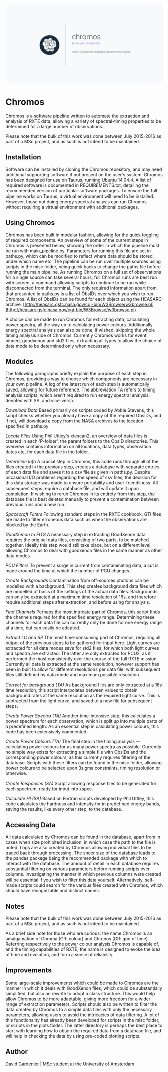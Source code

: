 ![](./chromos.png)
# Chromos

Chromos is a software pipeline written to automate the extraction and analysis of RXTE data, allowing a variety of spectral-timing properties to be determined for a large number of observations.

Please note that the bulk of this work was done between July 2015-2016 as part of a MSc project, and as such is not intend to be maintained.

## Installation
Software can be installed by cloning the Chromos repository, and may need additional supporting software if not present on the user's system. Chromos has been designed for use on Taurus, running Ubuntu 14.04.4. A list of required software is documented in REQUIREMENTS.txt, detailing the recommended version of particular software packages. To ensure the full pipeline works on Taurus, a virtual environment will need to be installed. However, those not doing energy spectral analysis can run Chromos without requiring a virtual environment with additional packages.

## Using Chromos
Chromos has been built in modular fashion, allowing for the quick toggling of required components. An overview of some of the current steps in Chromos is presented below, showing the order in which the pipeline must be run with main\_pipeline.py. Parameters for running this file are set in paths.py, which can be modified to reflect where data should be stored, under which name etc. The pipeline can be run over multiple sources using scripts in the misc folder, being quick hacks to change the paths file before running the main pipeline. As running Chromos on a full set of observations for a single source can take several hours, full Chromos runs are best run with screen, a command allowing scripts to continue to be run while disconnected from the terminal. The only required information apart from that presented in paths.py is a list of ObsIDs over which you wish to run Chromos. A list of ObsIDs can be found for each object using the HEASARC archive:
[http://heasarc.gsfc.nasa.gov/cgi-bin/W3Browse/w3browse.pl](http://heasarc.gsfc.nasa.gov/cgi-bin/W3Browse/w3browse.pl)

A choice can be made to run Chromos for extracting data, calculating power spectra, all the way up to calculating power colours. Additionally energy spectral analysis can also be done, if wished, skipping the whole timing analysis side of Chromos. Currently Chromos works for event, binned, goodxenon and std2 files, extracting all types to allow the choice of data mode to be determined only when necessary.

## Modules
The following paragraphs briefly explain the purpose of each step in Chromos, providing a way to choose which components are necessary in your own pipeline. A log of the latest run of each step is automatically saved, allowing for future reference. The abbreviation TA refers to timing analysis scripts, which aren't required to run energy spectral analysis, denoted with SA, and vice-versa.

*Download Data* Based primarily on scripts coded by Abbie Stevens, this script checks whether you already have a copy of the required ObsIDs, and if not, will download a copy from the NASA archives to the location specified in paths.py

*Locate Files* Using Phil Uttley's xtescan2, an overview of data files is created in each 'P-folder', the parent folders to the ObsID directories. This overview contains information on all locations, data types, observation dates etc, for each data file in the folder.

*Determine Info* A crucial step in Chromos, this code runs through all of the files created in the previous step, creates a database with separate entries of each data file and saves it to a csv file as given in paths.py. Despite occasional I/O problems regarding the speed of csv files, the decision for this data storage was made to ensure portability and user-friendliness. All subsequent steps require a database file, and will update it upon completion. If wishing to rerun Chromos in its entirety from this step, the database file is best deleted manually to prevent a contamination between previous runs and a new run.

*Spacecraft Filters* Following standard steps in the RXTE cookbook, GTI files are made to filter erroneous data such as when the observations are blocked by the Earth.

*GoodXenon to FITS* A necessary step in extracting GoodXenon data requires the original data files, consisting of two parts, to be matched together. Ideally this step would still take place, but on a different level, allowing Chromos to deal with goodxenon files in the same manner as other data modes.

*PCU Filters* To prevent a surge in current from contaminating data, a cut is made around the time at which the number of PCU changes.

*Create Backgrounds* Contamination from off-sources photons can be modelled with a background. This step creates background data files which are modelled of basis of the settings of the actual data files. Backgrounds can only be extracted at a maximum time resolution of 16s, and therefore require additional steps after extraction, and before using for analysis.

*Find Channels* Perhaps the most intricate part of Chromos, this script finds the channels required for the specified energy range. Determining these channels for each data file can currently only be done for one energy range at a time, but can easily be adapted.

*Extract LC and SP* The most time-consuming part of Chromos, requiring all output of the previous steps to be gathered for input here. Light curves are extracted for all data modes save for std2 files, for which both light curves and spectra are extracted. The latter are only extracted for PCU2, as it performed the most consistently over the course of the full RXTE mission. Currently all data is extracted at the same resolution, however support has been in built to allow for different resolutions per data file, with subsequent files still defined by data mode and maximum possible resolution.

*Correct for background (TA)* As background files are only extracted at a 16s time resolution, this script interpolates between values to obtain background rates at the same resolution as the required light curve. This is subtracted from the light curve, and saved to a new file for subsequent steps.

*Create Power Spectra (TA)* Another time-intensive step, this calculates a power spectrum for each observation, which is split up into multiple parts of a predefined length. As an essential step in calculating power colours, this code has been extensively commented.

*Create Power Colours (TA)* The final step in the timing analysis -- calculating power colours for as many power spectra as possible. Currently no simple way exists for extracting a simple file with ObsIDs and the corresponding power colours, as this currently requires filtering of the database. Scripts with these filters can be found in the misc folder, allowing power colours to be selected upon 3sigma constraints, timing resolution or otherwise.

*Create Responses (SA)* Script allowing response files to be generated for each spectrum, ready for input into xspec.

*Calculate HI (SA)* Based on Fortran scripts developed by Phil Uttley, this code calculates the hardness and intensity for in predefined energy bands, saving the results, like every other step, to the database.

## Accessing Data
All data calculated by Chromos can be found in the database, apart from in cases when size prohibited inclusion, in which case the path to the file is noted. Logs are also created by Chromos allowing individual files to be traced back through processing. The sheer size of the database leads to the pandas package being the recommended package with which to interact with the database. The amount of detail in each database requires substantial filtering on various parameters before running scripts over columns. Investigating the manner in which previous columns were created will be essential if you wish to filter this data yourself. Alternatively, self-made scripts could search for the various files created with Chromos, which should have recognizable and distinct names.

## Notes
Please note that the bulk of this work was done between July 2015-2016 as part of a MSc project, and as such is not intend to be maintained.

As a brief side note for those who are curious: the name Chromos is an amalgamation of Chroma (GR: colour) and Chronos (GR: god of time). Referring respectively to the power colour analysis Chromos is capable of, and the timing capabilities of RXTE, the name is designed to evoke the idea of time and evolution, and form a sense of reliability.

## Improvements
Some large-scale improvements which could be made to Chromos are the manner in which it deals with GoodXenon files, which could be substantially simplified, but also an rewrite to adopt a class structure. This would help allow Chromos to be more adaptable, giving more freedom for a wider range of extraction parameters. Scripts should also be written to filter the data created by Chromos to a simple data files with only the necessary parameters, allowing users to avoid the intricacies of data filtering. A lot of this functionality has already been developed for scripts in the misc folder, or scripts in the plots folder. The latter directory is perhaps the best place to start with learning how to obtain the required data from a database file, and will help in checking the data by using pre-coded plotting scripts.

## Author

[David Gardenier](http://www.davidgardenier.com) | MSc student at the [University of Amsterdam](http://www.uva.nl)
